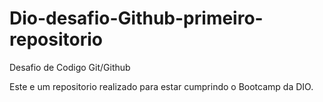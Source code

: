 # Dio-desafio-Github-primeiro-repositorio
Desafio de Codigo Git/Github

Este e um repositorio realizado para estar cumprindo o Bootcamp da DIO.
